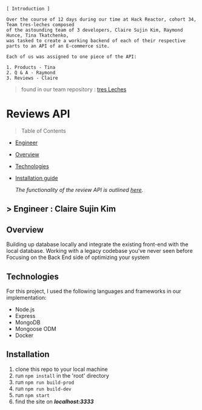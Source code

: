 ```
[ Introduction ]

Over the course of 12 days during our time at Hack Reactor, cohort 34, Team tres-leches composed 
of the astounding team of 3 developers, Claire Sujin Kim, Raymond Hunce, Tina Tkatchenko, 
was tasked to create a working backend of each of their respective parts to an API of an E-commerce site. 

Each of us was assigned to one piece of the API:

1. Products - Tina
2. Q & A - Raymond  
3. Reviews - Claire
```
> found in our team repository : [tres Leches](https://github.com/hrnyc34-SDC-tresLeches)

# Reviews API

> Table of Contents

- [Engineer](#Engineer)
- [Overview](#overview)
- [Technologies](#Technologies)
- [Installation guide](#installation)
  
  _The functionality of the review API is outlined [here](https://gist.github.com/trentgoing/d69849d6c16b82d279ffc4ecd127f49f#file-reviews-md)._ 
  
## > Engineer : Claire Sujin Kim


## Overview 
Building up database locally and integrate the existing front-end with the local database.
Working with a legacy codebase you’ve never seen before
Focusing on the Back End side of optimizing your system

## Technologies
For this project, I used the following languages and frameworks in our implementation:
- Node.js
- Express
- MongoDB
- Mongoose ODM
- Docker

## Installation
  1. clone this repo to your local machine
  2. run ```npm install``` in the 'root' directory
  2. run ```npm run build-prod```
  3. run ```npm run build-dev```
  4. run ```npm start```
  5. find the site on ***localhost:3333***

